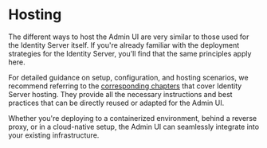 # Hosting

The different ways to host the Admin UI are very similar to those used for the Identity Server itself. If you're already familiar with the deployment strategies for the Identity Server, you'll find that the same principles apply here.

For detailed guidance on setup, configuration, and hosting scenarios, we recommend referring to the [corresponding chapters](../idserver/hosting/iis.md) that cover Identity Server hosting. They provide all the necessary instructions and best practices that can be directly reused or adapted for the Admin UI.

Whether you're deploying to a containerized environment, behind a reverse proxy, or in a cloud-native setup, the Admin UI can seamlessly integrate into your existing infrastructure.